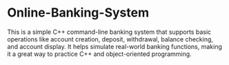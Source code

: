 # Online-Banking-System
This is a simple C++ command-line banking system that supports basic operations like account creation, deposit, withdrawal, balance checking, and account display. It helps simulate real-world banking functions, making it a great way to practice C++ and object-oriented programming.
